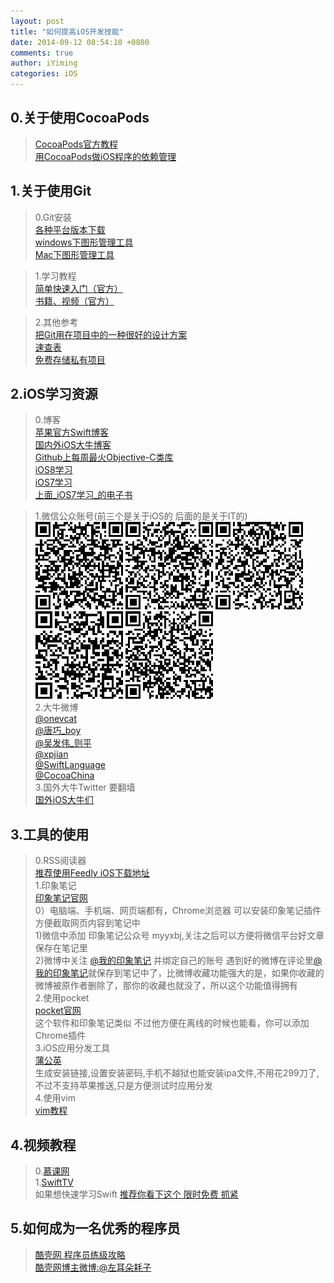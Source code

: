 ```yaml
---
layout: post
title: "如何提高iOS开发技能"
date: 2014-09-12 08:54:10 +0800
comments: true
author: iYiming
categories: iOS
---
```

## 0.关于使用CocoaPods  
>  [CocoaPods官方教程](http://cocoapods.org/)  
>  [用CocoaPods做iOS程序的依赖管理](http://blog.devtang.com/blog/2014/05/25/use-cocoapod-to-manage-ios-lib-dependency/)  

## 1.关于使用Git
> 0.Git安装  
   [各种平台版本下载](http://git-scm.com/downloads)    
   [windows下图形管理工具](https://windows.github.com/)    
   [Mac下图形管理工具](https://mac.github.com/)  

> 1.学习教程  
   [简单快速入门（官方）](https://training.github.com/kit/downloads/github-git-cheat-sheet.pdf )  
   [书籍、视频（官方）](http://git-scm.com/doc)  

> 2.其他参考  
   [把Git用在项目中的一种很好的设计方案](http://www.html-js.com/blog/2526)  
   [速查表](http://www.open-open.com/lib/view/open1406703927062.html)  
   [免费存储私有项目](https://git.oschina.net)   

## 2.iOS学习资源
> 0.博客  
   [苹果官方Swift博客](https://developer.apple.com/swift/blog/)  
   [国内外iOS大牛博客](http://blog.devtang.com/blog/2014/07/27/ios-levelup-tips/)  
   [Github上每周最火Objective-C类库](https://github.com/trending?l=objective-c&since=weekly)  
   [iOS8学习](https://app.yinxiang.com/OutboundRedirect.action?dest=https%3A%2F%2Fgithub.com%2FShinobiControls%2FiOS8-day-by-day)  
   [iOS7学习](http://www.shinobicontrols.com/blog/posts/2013/09/19/introducing-ios7-day-by-day)  
   [上面_iOS7学习_的电子书](https://leanpub.com/ios7daybyday)  

> 1.微信公众账号(前三个是关于iOS的 后面的是关于IT的)  
![Alt text](/images/2014-08-24/tangqiao_weixin.jpg "iOS开发")
![Alt text](/images/2014-08-24/pochuan_weixin.jpg "破船之家")
![Alt text](/images/2014-08-24/iosjishufenxiang_weixin.jpg "iOS技术分享")
![Alt text](/images/2014-08-24/developerworks_weixin.jpg "developerWorks")
![Alt text](/images/2014-08-24/qianduanluandun_weixin.jpg "前端乱炖")   
>2.大牛微博  
   [@onevcat](http://weibo.com/onevcat)  
   [@唐巧_boy](http://weibo.com/tangqiaoboy)  
   [@吴发伟_则平](http://weibo.com/wufawei)  
   [@xpjian](http://weibo.com/jianpx)  
   [@SwiftLanguage](http://weibo.com/swiftlanguage)  
   [@CocoaChina](http://weibo.com/cocoachina)  
>3.国外大牛Twitter 要翻墙  
   [国外iOS大牛们](http://www.cocoachina.com/applenews/devnews/2013/0930/7091.html)  

## 3.工具的使用
> 0.RSS阅读器  
    [推荐使用Feedly iOS下载地址](http://itunes.apple.com/cn/app/feedly-blogs-news-magazine/id396069556?mt=8)  
> 1.印象笔记  
    [印象笔记官网](http://www.yinxiang.com)  
        0）电脑端、手机端、网页端都有，Chrome浏览器 可以安装印象笔记插件 方便截取网页内容到笔记中  
        1)微信中添加 印象笔记公众号 myyxbj,关注之后可以方便将微信平台好文章保存在笔记里  
        2)微博中关注 [@我的印象笔记](http://weibo.com/myyxbj) 并绑定自己的账号 遇到好的微博在评论里[@我的印象笔记](http://weibo.com/myyxbj)就保存到笔记中了，比微博收藏功能强大的是，如果你收藏的微博被原作者删除了，那你的收藏也就没了，所以这个功能值得拥有  
>2.使用pocket  
     [pocket官网](https://getpocket.com/)  
这个软件和印象笔记类似 不过他方便在离线的时候也能看，你可以添加Chrome插件  
>3.iOS应用分发工具  
     [蒲公英](http://www.pgyer.com)  
      生成安装链接,设置安装密码,手机不越狱也能安装ipa文件,不用花299刀了,不过不支持苹果推送,只是方便测试时应用分发  
>4.使用vim  
      [vim教程](http://coolshell.cn/articles/5426.html)  

## 4.视频教程
> 0.[慕课网](http://www.imooc.com/mobile/app)    
> 1.[SwiftTV](http://www.swiftv.cn/)  
    如果想快速学习Swift [推荐你看下这个 限时免费 抓紧](http://www.swiftv.cn/course/hysdu3qr)  

## 5.如何成为一名优秀的程序员  
>  [酷壳网 程序员练级攻略](http://coolshell.cn/articles/4990.html)  
>  [酷壳网博主微博:@左耳朵耗子](http://weibo.com/haoel)
